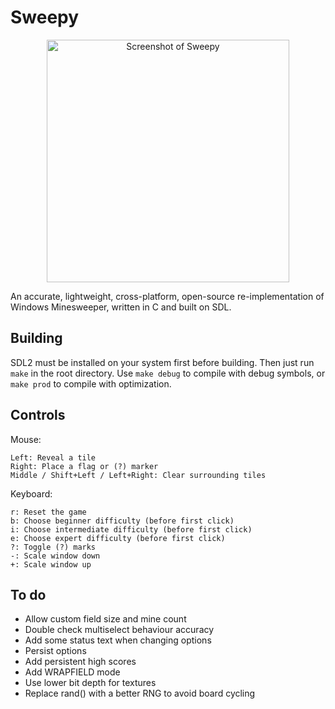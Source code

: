 # Sweepy

<p align="center">
  <img width="388" src="https://i.imgur.com/kQVaiVa.png" alt="Screenshot of Sweepy" />
</p>

An accurate, lightweight, cross-platform, open-source re-implementation of Windows Minesweeper, written in C and built on SDL.

## Building

SDL2 must be installed on your system first before building. Then just run `make` in the root directory. Use `make debug` to compile with debug symbols, or `make prod` to compile with optimization.

## Controls
Mouse:
```
Left: Reveal a tile
Right: Place a flag or (?) marker
Middle / Shift+Left / Left+Right: Clear surrounding tiles
```
Keyboard:
```
r: Reset the game
b: Choose beginner difficulty (before first click)
i: Choose intermediate difficulty (before first click)
e: Choose expert difficulty (before first click)
?: Toggle (?) marks
-: Scale window down
+: Scale window up
```

## To do
* Allow custom field size and mine count
* Double check multiselect behaviour accuracy
* Add some status text when changing options
* Persist options
* Add persistent high scores
* Add WRAPFIELD mode
* Use lower bit depth for textures
* Replace rand() with a better RNG to avoid board cycling
